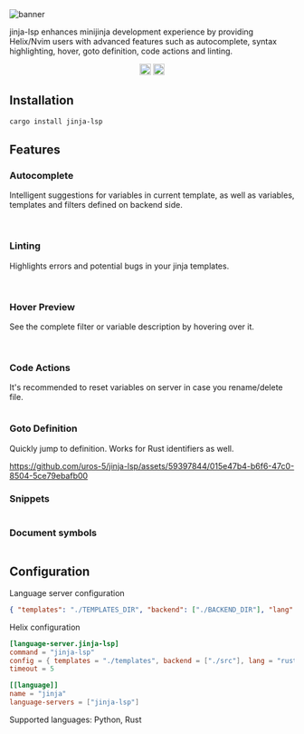 <img src="https://raw.githubusercontent.com/uros-5/jinja-lsp/main/.github/banner.png" alt="banner" />

jinja-lsp enhances minijinja development experience by providing Helix/Nvim users with advanced features such as autocomplete, syntax highlighting, hover, goto definition, code actions and linting.

<div align="center">
  <a href="https://crates.io/crates/jinja-lsp"><img alt="crates.io" src="https://img.shields.io/crates/v/jinja-lsp.svg?style=for-the-badge&color=fdbb39&logo=rust" height="20"></a>
  <a href="https://marketplace.visualstudio.com/items?itemName=urosmrkobrada.jinja-lsp"><img alt="visualstudio.com" src="https://vsmarketplacebadges.dev/version/urosmrkobrada.jinja-lsp.svg?color=007ACC" height="20"></a>
</div>

## Installation

```sh
cargo install jinja-lsp
```


## Features

### Autocomplete

Intelligent suggestions for variables in current template, as well as variables, templates and filters defined on backend side.

<img src="https://raw.githubusercontent.com/uros-5/jinja-lsp/main/.github/completion.png" alt="" />

<img src="https://raw.githubusercontent.com/uros-5/jinja-lsp/main/.github/completion2.png" alt="" />

<img src="https://raw.githubusercontent.com/uros-5/jinja-lsp/main/.github/completion3.png" alt="" />

### Linting

Highlights errors and potential bugs in your jinja templates.  

<img src="https://raw.githubusercontent.com/uros-5/jinja-lsp/main/.github/diagnostics1.png" alt="" />

<img src="https://raw.githubusercontent.com/uros-5/jinja-lsp/main/.github/diagnostics2.png" alt="" />

<img src="https://raw.githubusercontent.com/uros-5/jinja-lsp/main/.github/diagnostics3.png" alt="" />

### Hover Preview

See the complete filter or variable description by hovering over it.

<img src="https://raw.githubusercontent.com/uros-5/jinja-lsp/main/.github/hover.png" alt="" />

<img src="https://raw.githubusercontent.com/uros-5/jinja-lsp/main/.github/hover2.png" alt="" />

### Code Actions

It's recommended to reset variables on server in case you rename/delete file.

<img src="https://raw.githubusercontent.com/uros-5/jinja-lsp/main/.github/code_actions.png" alt="" />

### Goto Definition

Quickly jump to definition. Works for Rust identifiers as well. 

https://github.com/uros-5/jinja-lsp/assets/59397844/015e47b4-b6f6-47c0-8504-5ce79ebafb00

### Snippets

<img src="https://raw.githubusercontent.com/uros-5/jinja-lsp/main/.github/snippets.png" alt="" />

### Document symbols

<img src="https://raw.githubusercontent.com/uros-5/jinja-lsp/main/.github/document_symbols.png" alt="" />

## Configuration

Language server configuration

```json
{ "templates": "./TEMPLATES_DIR", "backend": ["./BACKEND_DIR"], "lang": "rust"}
````

Helix configuration

```toml
[language-server.jinja-lsp]
command = "jinja-lsp"
config = { templates = "./templates", backend = ["./src"], lang = "rust"}
timeout = 5

[[language]]
name = "jinja"
language-servers = ["jinja-lsp"]
```

Supported languages: Python, Rust
